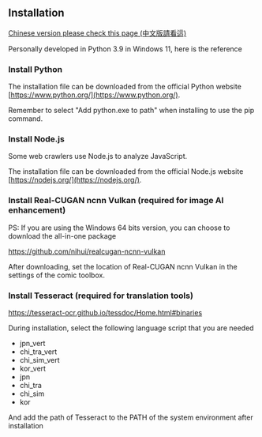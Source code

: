 ## Installation

[Chinese version please check this page (中文版請看這)](installation_zh.md)


Personally developed in Python 3.9 in Windows 11, here is the reference

### Install Python

The installation file can be downloaded from the official Python website [https://www.python.org/](https://www.python.org/).

Remember to select "Add python.exe to path" when installing to use the pip command.

### Install Node.js

Some web crawlers use Node.js to analyze JavaScript.

The installation file can be downloaded from the official Node.js website [https://nodejs.org/](https://nodejs.org/).

### Install Real-CUGAN ncnn Vulkan (required for image AI enhancement)

PS: If you are using the Windows 64 bits version, you can choose to download the all-in-one package

https://github.com/nihui/realcugan-ncnn-vulkan

After downloading, set the location of Real-CUGAN ncnn Vulkan in the settings of the comic toolbox.

### Install Tesseract (required for translation tools)

https://tesseract-ocr.github.io/tessdoc/Home.html#binaries

During installation, select the following language script that you are needed

- jpn_vert
- chi_tra_vert
- chi_sim_vert
- kor_vert
- jpn
- chi_tra
- chi_sim
- kor

And add the path of Tesseract to the PATH of the system environment after installation

